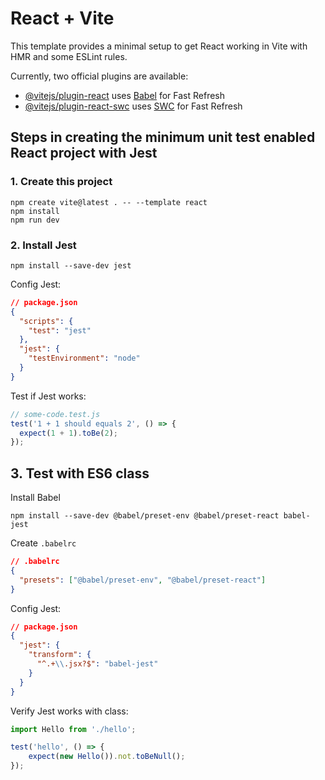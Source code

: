 # React + Vite

This template provides a minimal setup to get React working in Vite with HMR and some ESLint rules.

Currently, two official plugins are available:

- [@vitejs/plugin-react](https://github.com/vitejs/vite-plugin-react/blob/main/packages/plugin-react/README.md) uses [Babel](https://babeljs.io/) for Fast Refresh
- [@vitejs/plugin-react-swc](https://github.com/vitejs/vite-plugin-react-swc) uses [SWC](https://swc.rs/) for Fast Refresh

## Steps in creating the minimum unit test enabled React project with Jest

### 1. Create this project

```
npm create vite@latest . -- --template react
npm install
npm run dev
```

### 2. Install Jest
```shell
npm install --save-dev jest
```
Config Jest:
```json
// package.json
{
  "scripts": {
    "test": "jest"
  },
  "jest": {
    "testEnvironment": "node"
  }
}
```

Test if Jest works:
```javascript
// some-code.test.js
test('1 + 1 should equals 2', () => {
  expect(1 + 1).toBe(2);
});
```

## 3. Test with ES6 class
Install Babel
```shell
npm install --save-dev @babel/preset-env @babel/preset-react babel-jest
```
Create `.babelrc`
```json
// .babelrc
{
  "presets": ["@babel/preset-env", "@babel/preset-react"]
}
```
Config Jest:
```json
// package.json
{
  "jest": {
    "transform": {
      "^.+\\.jsx?$": "babel-jest"
    }
  }
}
```
Verify Jest works with class:
```javascript
import Hello from './hello';

test('hello', () => {
    expect(new Hello()).not.toBeNull();
});
```